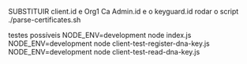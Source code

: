 SUBSTITUIR client.id e Org1 Ca Admin.id e o keyguard.id
rodar o script ./parse-certificates.sh

testes possíveis
NODE_ENV=development node index.js 
NODE_ENV=development node client-test-register-dna-key.js 
NODE_ENV=development node client-test-read-dna-key.js 
